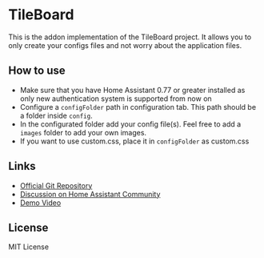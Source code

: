 # TileBoard

This is the addon implementation of the TileBoard project. It allows you to only create your configs files and not worry about the application files.

## How to use

* Make sure that you have Home Assistant 0.77 or greater installed as only new authentication system is supported from now on
* Configure a `configFolder` path in configuration tab. This path should be a folder inside `config`.
* In the configurated folder add your config file(s). Feel free to add a `images` folder to add your own images.
* If you want to use custom.css, place it in `configFolder` as custom.css

## Links

* [Official Git Repository](https://github.com/resoai/TileBoard)
* [Discussion on Home Assistant Community](https://community.home-assistant.io/t/new-dashboard-for-ha/57173)
* [Demo Video](https://youtu.be/L8JwzWNAPr8)

## License

MIT License
